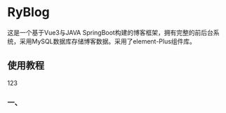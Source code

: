 # RyBlog

这是一个基于Vue3与JAVA SpringBoot构建的博客框架，拥有完整的前后台系统，采用MySQL数据库存储博客数据。采用了element-Plus组件库。

## 使用教程
123

### 一、